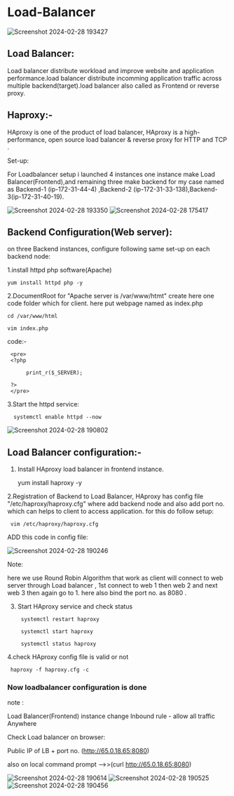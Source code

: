# Load-Balancer
![Screenshot 2024-02-28 193427](https://github.com/Pratikshinde55/Load-Balancer/assets/145910708/e31a4593-3fd0-4421-9c51-ec6dc7210730)

## Load Balancer:

Load balancer distribute workload and improve website and application performance.load balancer distribute incomming application traffic across multiple backend(target).load balancer also called as Frontend or reverse proxy.

## Haproxy:-
 
HAproxy is one of the product of load balancer, HAproxy is a high-performance, open source load balancer & reverse proxy for HTTP and TCP .

Set-up:

For Loadbalancer setup i launched 4 instances one instance make Load Balancer(Frontend),and remaining
three make backend for my case named as Backend-1 (ip-172-31-44-4) ,Backend-2 (ip-172-31-33-138),Backend-3(ip-172-31-40-19).

![Screenshot 2024-02-28 193350](https://github.com/Pratikshinde55/Load-Balancer/assets/145910708/61be7c3a-fdf8-4947-a775-1b777215eeab)
![Screenshot 2024-02-28 175417](https://github.com/Pratikshinde55/Load-Balancer/assets/145910708/f56ea353-28d4-46c4-8ef2-4f9c718aa491)

## Backend Configuration(Web server):

 on three Backend instances, configure following same set-up on each backend node:
 
 1.install httpd php software(Apache)

 
    yum install httpd php -y

 2.DocumentRoot for "Apache server is /var/www/htmt" create here one code folder which for client.
   here put webpage named as index.php

    cd /var/www/html

    vim index.php

code:-


     <pre>
     <?php

          print_r($_SERVER);

     ?>
     </pre>

 3.Start the httpd service:
      
       
      systemctl enable httpd --now

 ![Screenshot 2024-02-28 190802](https://github.com/Pratikshinde55/Load-Balancer/assets/145910708/fef7e5b7-19ae-4197-abe8-1ee2b83841f0)
 

## Load Balancer configuration:-
  
1. Install HAproxy load balancer in frontend instance.


     yum install haproxy -y

2.Registration of Backend to Load Balancer, HAproxy has config file "/etc/haproxy/haproxy.cfg" where add backend node and also add port no. which can helps to client to access application.
for this do follow setup:


     vim /etc/haproxy/haproxy.cfg
  
 ADD this code in config file:

 ![Screenshot 2024-02-28 190246](https://github.com/Pratikshinde55/Load-Balancer/assets/145910708/5245435a-d02e-45f1-97c5-f3f31ea67999)


Note: 

here we use Round Robin Algorithm that work as client will connect to web server through Load
balancer , 1st connect to web 1 then web 2 and next web 3 then again go to 1.
here also bind the port no. as 8080 .

3. Start HAproxy service and check status

   
        systemctl restart haproxy
   
        systemctl start haproxy

        systemctl status haproxy

4.check HAproxy config file is valid or not

     haproxy -f haproxy.cfg -c



### Now loadbalancer configuration is done

 note :
 
 Load Balancer(Frontend) instance change Inbound rule - allow all traffic Anywhere


Check Load balancer on browser:

  Public IP of LB + port no. (http://65.0.18.65:8080) 
    
  also on local command prompt -->>(curl http://65.0.18.65:8080)

 ![Screenshot 2024-02-28 190614](https://github.com/Pratikshinde55/Load-Balancer/assets/145910708/82e506cb-3d7d-454f-8266-ca222508a16d)
 ![Screenshot 2024-02-28 190525](https://github.com/Pratikshinde55/Load-Balancer/assets/145910708/e9f58322-9a2d-4602-a8b1-370db440bf52)
 ![Screenshot 2024-02-28 190456](https://github.com/Pratikshinde55/Load-Balancer/assets/145910708/085efef9-ce7d-4bd5-9b8d-34fc6aa4632d)


  


    










